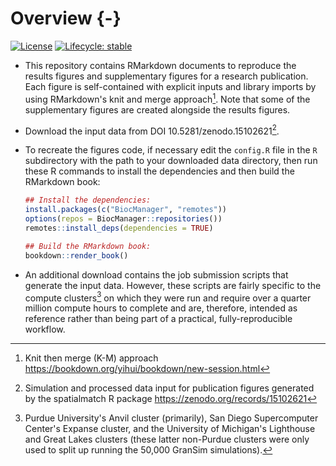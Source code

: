 # Overview {-}

<!-- badges: start -->
[![License](https://img.shields.io/badge/License-Apache_2.0-blue.svg)](https://opensource.org/licenses/Apache-2.0)
[![Lifecycle: stable](https://img.shields.io/badge/lifecycle-stable-brightgreen.svg)](https://lifecycle.r-lib.org/articles/stages.html#stable)
<!-- badges: end -->

- This repository contains RMarkdown documents to reproduce the results figures
  and supplementary figures for a research publication.  Each figure is
  self-contained with explicit inputs and library imports by using RMarkdown's
  knit and merge approach[^fn1].  Note that some of the supplementary figures
  are created alongside the results figures.

- Download the input data from DOI 10.5281/zenodo.15102621[^fn2].

- To recreate the figures code, if necessary edit the `config.R` file in the
  `R` subdirectory with the path to your downloaded data directory, then run
  these R commands to install the dependencies and then build the RMarkdown
  book:

  ```r
  ## Install the dependencies:
  install.packages(c("BiocManager", "remotes"))
  options(repos = BiocManager::repositories())
  remotes::install_deps(dependencies = TRUE)

  ## Build the RMarkdown book:
  bookdown::render_book()
  ```

- An additional download contains the job submission scripts that generate the
  input data.  However, these scripts are fairly specific to the compute
  clusters[^fn3] on which they were run and require over a quarter million
  compute hours to complete and are, therefore, intended as reference rather
  than being part of a practical, fully-reproducible workflow.

[^fn1]: Knit then merge (K-M) approach
    <https://bookdown.org/yihui/bookdown/new-session.html>
[^fn2]: Simulation and processed data input for publication figures
    generated by the spatialmatch R package
    <https://zenodo.org/records/15102621>
[^fn3]: Purdue University's Anvil cluster (primarily), San Diego Supercomputer
    Center's Expanse cluster, and the University of Michigan's Lighthouse and
    Great Lakes clusters (these latter non-Purdue clusters were only used to
    split up running the 50,000 GranSim simulations).
